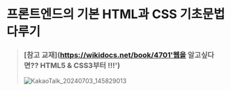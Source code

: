  프론트엔드의 기본 HTML과 CSS 기초문법 다루기
 =============
> ### [참고 교재](https://wikidocs.net/book/4701'웹을 알고싶다면?? HTML5 & CSS3부터 !!!')
>  ![KakaoTalk_20240703_145829013](https://github.com/KangRyun/html_basic/assets/137968974/87e10c55-93d6-47ee-b88e-7d87b7b18d57)
> 
